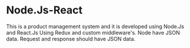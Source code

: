# Node.Js-React
This is a product management system and it is developed using Node.Js and React.Js
Using Redux and custom middleware's.
Node have JSON data.
Request and response should have JSON data.

